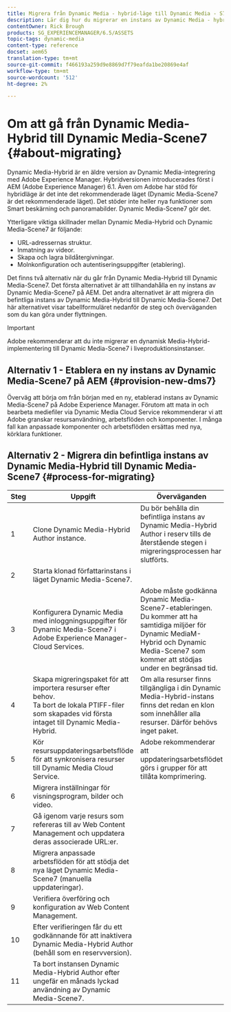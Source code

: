 ```yaml
---
title: Migrera från Dynamic Media - hybrid-läge till Dynamic Media - S7-läge
description: Lär dig hur du migrerar en instans av Dynamic Media - hybrid-läge till Dynamic Media - S7-läge
contentOwner: Rick Brough
products: SG_EXPERIENCEMANAGER/6.5/ASSETS
topic-tags: dynamic-media
content-type: reference
docset: aem65
translation-type: tm+mt
source-git-commit: f466193a259d9e8869d7f79eafda1be20869e4af
workflow-type: tm+mt
source-wordcount: '512'
ht-degree: 2%

---
```



# Om att gå från Dynamic Media-Hybrid till Dynamic Media-Scene7 {#about-migrating}

Dynamic Media-Hybrid är en äldre version av Dynamic Media-integrering med Adobe Experience Manager. Hybridversionen introducerades först i AEM (Adobe Experience Manager) 6.1. Även om Adobe har stöd för hybridläge är det inte det rekommenderade läget (Dynamic Media-Scene7 är det rekommenderade läget). Det stöder inte heller nya funktioner som Smart beskärning och panoramabilder. Dynamic Media-Scene7 gör det.

Ytterligare viktiga skillnader mellan Dynamic Media-Hybrid och Dynamic Media-Scene7 är följande:

* URL-adressernas struktur.
* Inmatning av videor.
* Skapa och lagra bildåtergivningar.
* Molnkonfiguration och autentiseringsuppgifter (etablering).

Det finns två alternativ när du går från Dynamic Media-Hybrid till Dynamic Media-Scene7. Det första alternativet är att tillhandahålla en ny instans av Dynamic Media-Scene7 på AEM. Det andra alternativet är att migrera din befintliga instans av Dynamic Media-Hybrid till Dynamic Media-Scene7. Det här alternativet visar tabellformuläret nedanför de steg och överväganden som du kan göra under flyttningen.

>[!IMPORTANT]
>
>Adobe rekommenderar att du inte migrerar en dynamisk Media-Hybrid-implementering till Dynamic Media-Scene7 i liveproduktionsinstanser.

## Alternativ 1 - Etablera en ny instans av Dynamic Media-Scene7 på AEM {#provision-new-dms7}

Överväg att börja om från början med en ny, etablerad instans av Dynamic Media-Scene7 på Adobe Experience Manager. Förutom att mata in och bearbeta mediefiler via Dynamic Media Cloud Service rekommenderar vi att Adobe granskar resursanvändning, arbetsflöden och komponenter. I många fall kan anpassade komponenter och arbetsflöden ersättas med nya, körklara funktioner.

## Alternativ 2 - Migrera din befintliga instans av Dynamic Media-Hybrid till Dynamic Media-Scene7 {#process-for-migrating}

| Steg | Uppgift | Överväganden |
|---|---|---|
| 1 | Clone Dynamic Media-Hybrid Author instance. | Du bör behålla din befintliga instans av Dynamic Media-Hybrid Author i reserv tills de återstående stegen i migreringsprocessen har slutförts. |
| 2 | Starta klonad författarinstans i läget Dynamic Media-Scene7. |  |
| 3 | Konfigurera Dynamic Media med inloggningsuppgifter för Dynamic Media-Scene7 i Adobe Experience Manager-Cloud Services. | Adobe måste godkänna Dynamic Media-Scene7-etableringen. Du kommer att ha samtidiga miljöer för Dynamic MediaM-Hybrid och Dynamic Media-Scene7 som kommer att stödjas under en begränsad tid. |
| 4 | Skapa migreringspaket för att importera resurser efter behov.<br>Ta bort de lokala PTIFF-filer som skapades vid första intaget till Dynamic Media-Hybrid. | Om alla resurser finns tillgängliga i din Dynamic Media-Hybrid-instans finns det redan en klon som innehåller alla resurser. Därför behövs inget paket. |
| 5 | Kör resursuppdateringsarbetsflöde för att synkronisera resurser till Dynamic Media Cloud Service. | Adobe rekommenderar att uppdateringsarbetsflödet görs i grupper för att tillåta komprimering. |
| 6 | Migrera inställningar för visningsprogram, bilder och video. |  |
| 7 | Gå igenom varje resurs som refereras till av Web Content Management och uppdatera deras associerade URL:er. |  |
| 8 | Migrera anpassade arbetsflöden för att stödja det nya läget Dynamic Media-Scene7 (manuella uppdateringar). |  |
| 9 | Verifiera överföring och konfiguration av Web Content Management. |  |
| 10 | Efter verifieringen får du ett godkännande för att inaktivera Dynamic Media-Hybrid Author (behåll som en reservversion). |  |
| 11 | Ta bort instansen Dynamic Media-Hybrid Author efter ungefär en månads lyckad användning av Dynamic Media-Scene7. |  |

